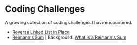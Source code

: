 # Coding Challenges

A growing collection of coding challenges I have encountered.

  - [Reverse Linked List in Place](https://github.com/njgupta23/Coding-Challenges/blob/master/rev-llist-in-place)
  - [Reimann's Sum](https://github.com/njgupta23/Coding-Challenges/blob/master/reimanns-sum) | Background: [What is a Reimann's Sum](https://en.wikipedia.org/wiki/Riemann_sum)
